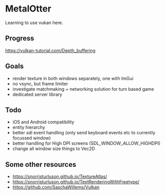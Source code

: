 MetalOtter
==========
Learning to use vukan here.

## Progress
https://vulkan-tutorial.com/Depth_buffering

## Goals
- render texture in both windows separately, one with ImGui
- no vsync, but frame limiter
- investigate matchmaking + networking solution for turn based game
- dedicated server library

## Todo
- iOS and Android compatibility
- entity hierarchy
- better sdl event handling (only send keyboard events etc to currently focussed window)
- better handling for High DPI screens (SDL_WINDOW_ALLOW_HIGHDPI)
- change all window size things to Vec2D

## Some other resources
- https://snorristurluson.github.io/TextureAtlas/
- https://snorristurluson.github.io/TextRenderingWithFreetype/
- https://github.com/SaschaWillems/Vulkan